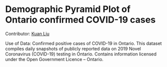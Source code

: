 # Demographic Pyramid Plot of Ontario confirmed COVID-19 cases

Contributor: [Kuan Liu](https://www.linkedin.com/in/kuan-liu-uoft/)

Use of Data: Confirmed positive cases of COVID-19 in Ontario. This dataset compiles daily snapshots of publicly reported data on 2019 Novel Coronavirus (COVID-19) testing in Ontario. Contains information licensed under the Open Government Licence – Ontario.
